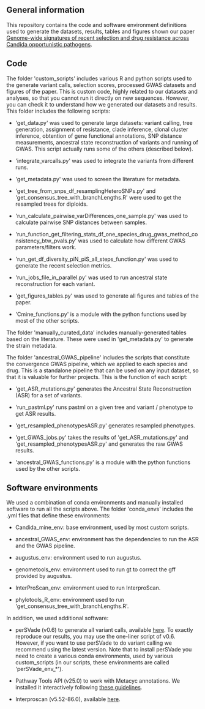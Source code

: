 ## General information

This repository contains the code and software environment definitions used to generate the datasets, results, tables and figures shown our paper [Genome-wide signatures of recent selection and drug resistance across Candida opportunistic pathogens](https://www.biorxiv.org/).

## Code

The folder 'custom_scripts' includes various R and python scripts used to the generate variant calls, selection scores, processed GWAS datasets and figures of the paper. This is custom code, highly related to our datasets and analyses, so that you cannot run it directly on new sequences. However, you can check it to understand how we generated our datasets and results. This folder includes the following scripts:

- 'get_data.py' was used to generate large datasets: variant calling,  tree generation, assignment of resistance, clade inference, clonal cluster inference, obtention of gene functional annotations, SNP distance measurements, ancestral state reconstruction of variants and running of GWAS. This script actually runs some of the others (described below).

- 'integrate_varcalls.py' was used to integrate the variants from different runs.

- 'get_metadata.py' was used to screen the literature for metadata.

- 'get_tree_from_snps_df_resamplingHeteroSNPs.py' and 'get_consensus_tree_with_branchLengths.R' were used to get the resampled trees for diploids.

- 'run_calculate_pairwise_varDifferences_one_sample.py' was used to calculate pairwise SNP distances between samples.

- 'run_function_get_filtering_stats_df_one_species_drug_gwas_method_consistency_btw_pvals.py' was used to calculate how different GWAS parameters/filters work.

- 'run_get_df_diversity_piN_piS_all_steps_function.py' was used to generate the recent selection metrics.

- 'run_jobs_file_in_parallel.py' was used to run ancestral state reconstruction for each variant.

- 'get_figures_tables.py' was used to generate all figures and tables of the paper.

- 'Cmine_functions.py' is a module with the python functions used by most of the other scripts.

The folder 'manually_curated_data' includes manually-generated tables based on the literature. These were used in 'get_metadata.py' to generate the strain metadata.

The folder 'ancestral_GWAS_pipeline' includes the scripts that constitute the convergence GWAS pipeline, which we applied to each species and drug. This is a standalone pipeline that can be used on any input dataset, so that it is valuable for further projects. This is the function of each script:

- 'get_ASR_mutations.py' generates the Ancestral State Reconstruction (ASR) for a set of variants.

- 'run_pastml.py' runs pastml on a given tree and variant / phenotype to get ASR results.

- 'get_resampled_phenotypesASR.py' generates resampled phenotypes.

- 'get_GWAS_jobs.py' takes the results of 'get_ASR_mutations.py' and 'get_resampled_phenotypesASR.py' and generates the raw GWAS results.

- 'ancestral_GWAS_functions.py' is a module with the python functions used by the other scripts.

## Software environments

We used a combination of conda environments and manually installed software to run all the scripts above. The folder 'conda_envs' includes the .yml files that define these environments:

- Candida_mine_env: base environment, used by most custom scripts.

- ancestral_GWAS_env: environment has the dependencies to run the ASR and the GWAS pipeline.

- augustus_env: environment used to run augustus.

- genometools_env: environment used to run gt to correct the gff provided by augustus.

- InterProScan_env: environment used to run InterproScan.

- phylotools_R_env: environment used to run 'get_consensus_tree_with_branchLengths.R'.

In addition, we used additional software:

- perSVade (v0.6) to generate all variant calls, available [here](https://github.com/Gabaldonlab/perSVade). To exactly reproduce our results, you may use the one-liner script of v0.6. However, if you want to use perSVade to do variant calling we recommend using the latest version. Note that to install perSVade you need to create a various conda environments, used by various custom_scripts (in our scripts, these environments are called 'perSVade_env_*').

- Pathway Tools API (v25.0) to work with Metacyc annotations. We installed it interactively following [these guidelines](https://bioinformatics.ai.sri.com/ptools/installation-guide/released/index.html).

- Interproscan (v5.52-86.0), available [here](https://interproscan-docs.readthedocs.io/).
